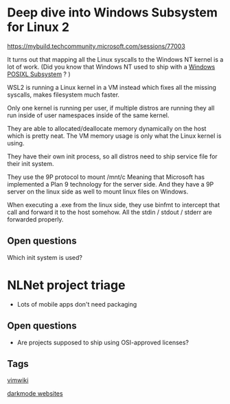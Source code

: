 # Deep dive into Windows Subsystem for Linux 2

https://mybuild.techcommunity.microsoft.com/sessions/77003

It turns out that mapping all the Linux syscalls to the Windows NT kernel is a lot of work. (Did you know that Windows NT used to ship with a [Windows POSIXL Subsystem](https://en.wikipedia.org/wiki/Microsoft_POSIX_subsystem) ? )

WSL2 is running a Linux kernel in a VM instead which fixes all the missing syscalls, makes filesystem much faster.

Only one kernel is running per user, if multiple distros are running they all
run inside of user namespaces inside of the same kernel.

They are able to allocated/deallocate memory dynamically on the host which is pretty neat. The VM memory usage is only what the Linux kernel is using.

They have their own init process, so all distros need to ship service file for their init system.

They use the 9P protocol to mount /mnt/c Meaning that Microsoft has
implemented a Plan 9 technology for the server side. And they have a 9P server
on the linux side as well to mount linux files on Windows.

When executing a .exe from the linux side, they use binfmt to intercept that
call and forward it to the host somehow. All the stdin / stdout / stderr are
forwarded properly.

## Open questions

Which init system is used?

# NLNet project triage

* Lots of mobile apps don't need packaging

## Open questions

* Are projects supposed to ship using OSI-approved licenses?



## Tags

[vimwiki](/vimwiki.md)

[darkmode websites](/darkmode-websites.md)
